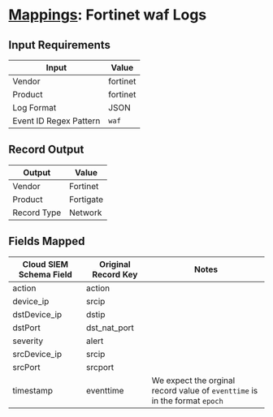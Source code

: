 # [Mappings](README.md): Fortinet waf Logs

## Input Requirements

|Input|Value|
|-----|-----|
|Vendor|fortinet|
|Product|fortinet|
|Log Format|JSON|
|Event ID Regex Pattern|`waf`|

## Record Output

|Output|Value|
|------|-----|
|Vendor|Fortinet|
|Product|Fortigate|
|Record Type|Network|

## Fields Mapped

|Cloud SIEM Schema Field|Original Record Key|Notes|
|-----------------------|-------------------|-----|
|action|action||
|device_ip|srcip||
|dstDevice_ip|dstip||
|dstPort|dst_nat_port||
|severity|alert||
|srcDevice_ip|srcip||
|srcPort|srcport||
|timestamp|eventtime|We expect the orginal record value of `eventtime` is in the format `epoch`|


